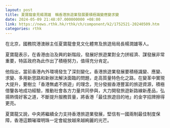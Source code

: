 ```yaml
---
layout: post
title: 夏寶龍會見楊潤雄　稱香港旅遊業發展要積極識變應變求變
date: 2024-05-09 21:48:07.000000000 +08:00
link: https://news.rthk.hk/rthk/ch/component/k2/1752521-20240509.htm
categories: rthk
---
```


在北京，國務院港澳辦主任夏寶龍會見文化體育及旅遊局局長楊潤雄等人。

夏寶龍表示，在香港由治及興的新階段，發展好旅遊業對全力拼經濟、謀發展非常重要，特區政府為此作出了積極努力，值得充分肯定。

他指出，當前香港內外環境發生了深刻變化，香港旅遊業發展要積極識變、應變、求變、多用新思路和新辦法解決面臨的問題，走高質量特色化之路，在變革中實現大提升，要樹立「香港無處不旅遊」的理念，充分發掘香港豐富的旅遊資源，積極借鑒各地成功經驗，推動社會各方力量共同參與，大力開發旅遊新路線新產品，弘揚熱情好客之道，不斷提升服務質量，將香港「最佳旅遊目的地」的金字招牌擦得更亮。

夏寶龍又說，中央將繼續全力支持香港旅遊業發展，堅信有一國兩制最佳制度保障，香港這顆璀璨明珠一定會綻放越來越絢麗的光芒。
